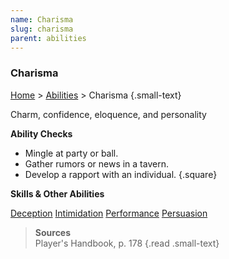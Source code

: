 ```yaml
---
name: Charisma
slug: charisma
parent: abilities
---
```

### Charisma
[Home](dm-operations-center) > [Abilities](abilities) > Charisma {.small-text}

Charm, confidence, eloquence, and personality
    
**Ability Checks**<br/>
- Mingle at party or ball.
- Gather rumors or news in a tavern.
- Develop a rapport with an individual.
{.square}

**Skills & Other Abilities**
<div id="menu-container">
    <a href="deception">Deception</a>
    <a href="intimidation">Intimidation</a>
    <a href="performance">Performance</a>
    <a href="persuasion">Persuasion</a>
</div>

> **Sources** <br/>
> Player's Handbook, p. 178
{.read .small-text}


